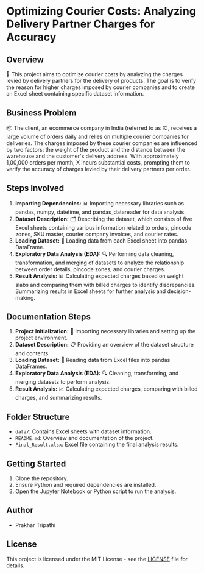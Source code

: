 # Optimizing Courier Costs: Analyzing Delivery Partner Charges for Accuracy

## Overview
🚚 This project aims to optimize courier costs by analyzing the charges levied by delivery partners for the delivery of products. The goal is to verify the reason for higher charges imposed by courier companies and to create an Excel sheet containing specific dataset information.

## Business Problem
📦 The client, an ecommerce company in India (referred to as X), receives a large volume of orders daily and relies on multiple courier companies for deliveries. The charges imposed by these courier companies are influenced by two factors: the weight of the product and the distance between the warehouse and the customer's delivery address. With approximately 1,00,000 orders per month, X incurs substantial costs, prompting them to verify the accuracy of charges levied by their delivery partners per order.

## Steps Involved
1. **Importing Dependencies:** 📊 Importing necessary libraries such as pandas, numpy, datetime, and pandas_datareader for data analysis.
2. **Dataset Description:** 🗂️ Describing the dataset, which consists of five Excel sheets containing various information related to orders, pincode zones, SKU master, courier company invoices, and courier rates.
3. **Loading Dataset:** 📑 Loading data from each Excel sheet into pandas DataFrame.
4. **Exploratory Data Analysis (EDA):** 🔍 Performing data cleaning, transformation, and merging of datasets to analyze the relationship between order details, pincode zones, and courier charges.
5. **Result Analysis:** 📊 Calculating expected charges based on weight slabs and comparing them with billed charges to identify discrepancies. Summarizing results in Excel sheets for further analysis and decision-making.

## Documentation Steps
1. **Project Initialization:** 🚀 Importing necessary libraries and setting up the project environment.
2. **Dataset Description:** 📋 Providing an overview of the dataset structure and contents.
3. **Loading Dataset:** 💾 Reading data from Excel files into pandas DataFrames.
4. **Exploratory Data Analysis (EDA):** 🔍 Cleaning, transforming, and merging datasets to perform analysis.
5. **Result Analysis:** 📈 Calculating expected charges, comparing with billed charges, and summarizing results.

## Folder Structure
- `data/`: Contains Excel sheets with dataset information.
- `README.md`: Overview and documentation of the project.
- `Final_Result.xlsx`: Excel file containing the final analysis results.

## Getting Started
1. Clone the repository.
2. Ensure Python and required dependencies are installed.
3. Open the Jupyter Notebook or Python script to run the analysis.

## Author
- Prakhar Tripathi

## License
This project is licensed under the MIT License - see the [LICENSE](LICENSE) file for details.
